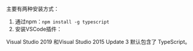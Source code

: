 主要有两种安装方式：

1. 通过npm：`npm install -g typescript`
2. 安装VSCode插件：

Visual Studio 2019 和Visual Studio 2015 Update 3 默认包含了 TypeScript。
